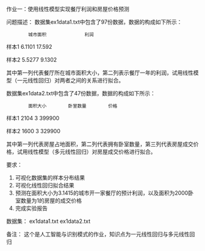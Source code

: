 作业一：使用线性模型实现餐厅利润和房屋价格预测

问题描述：
数据集ex1data1.txt中包含了97份数据，数据的构成如下所示：

            城市面积              利润
            
样本1        6.1101             17.592

样本2        5.5277             9.1302

其中第一列代表餐厅所在城市面积大小，第二列表示餐厅一年的利润，试用线性模型（一元线性回归）对两者之间的关系进行拟合。


数据集ex1data2.txt中包含了47份数据，数据的构成如下所示：

            面积大小        卧室数量        价格
            
样本1        2104              3          399900

样本2        1600              3          329900

其中第一列代表房屋占地面积，第二列代表拥有卧室数量，第三列代表房屋成交价格，试用线性模型（多元线性回归）对房屋成交价格进行拟合。

 
要求：
1.   可视化数据集的样本分布结果
2.   可视化线性回归拟合结果
3.   预测在面积大小为3.1415的城市开一家餐厅的预计利润，以及面积为2000卧室数量为1的房屋的成交价格
4.   完成实验报告


数据集：
ex1data1.txt
ex1data2.txt


备注：
这个是人工智能与识别模式的作业，知识点为一元线性回归与多元线性回归
